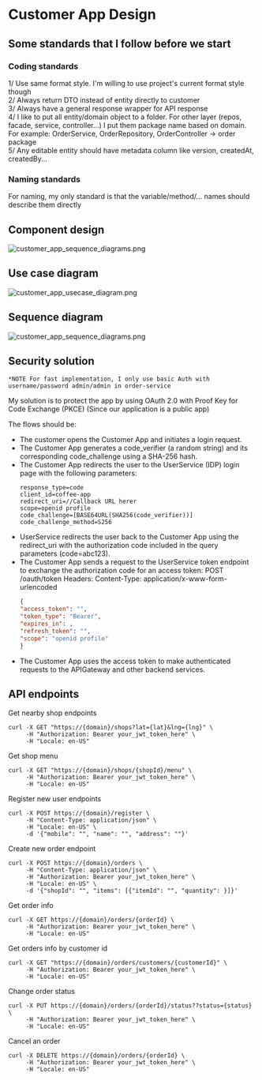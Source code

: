# Customer App Design

## Some standards that I follow before we start

### Coding standards

1/ Use same format style. I'm willing to use project's current format style though <br />
2/ Always return DTO instead of entity directly to customer <br />
3/ Always have a general response wrapper for API response <br />
4/ I like to put all entity/domain object to a folder. For other layer (repos, facade, service, controller...) I put
them package name based on domain.
For example: OrderService, OrderRepository, OrderController -> order package <br />
5/ Any editable entity should have metadata column like version, createdAt, createdBy...

### Naming standards

For naming, my only standard is that the variable/method/... names should describe them directly

## Component design

![customer_app_sequence_diagrams.png](img%2Fcustomer_app_sequence_diagrams.png)

## Use case diagram

![customer_app_usecase_diagram.png](img%2Fcustomer_app_usecase_diagram.png)

## Sequence diagram

![customer_app_sequence_diagrams.png](img%2Fcustomer_app_sequence_diagrams.png)

## Security solution

```
*NOTE For fast implementation, I only use basic Auth with username/password admin/admin in order-service
```

My solution is to protect the app by using OAuth 2.0 with Proof Key for Code Exchange (PKCE) (Since our application is a
public app)

The flows should be:

- The customer opens the Customer App and initiates a login request.
- The Customer App generates a code_verifier (a random string) and its corresponding code_challenge using a SHA-256
  hash.
- The Customer App redirects the user to the UserService (IDP) login page with the following parameters:
  ```
  response_type=code
  client_id=coffee-app
  redirect_uri=//Callback URL herer
  scope=openid profile
  code_challenge=[BASE64URL(SHA256(code_verifier))]
  code_challenge_method=S256
  ```
- UserService redirects the user back to the Customer App using the redirect_uri with the authorization code included in
  the query parameters (code=abc123).
- The Customer App sends a request to the UserService token endpoint to exchange the authorization code for an access
  token:
  POST /oauth/token
  Headers: Content-Type: application/x-www-form-urlencoded
  ``` json
  {
  "access_token": "",
  "token_type": "Bearer",
  "expires_in": ,
  "refresh_token": "",
  "scope": "openid profile"
  }
  ```
- The Customer App uses the access token to make authenticated requests to the APIGateway and other backend services.

## API endpoints

Get nearby shop endpoints

```
curl -X GET "https://{domain}/shops?lat={lat}&lng={lng}" \
     -H "Authorization: Bearer your_jwt_token_here" \
     -H "Locale: en-US"
```

Get shop menu

```
curl -X GET "https://{domain}/shops/{shopId}/menu" \
     -H "Authorization: Bearer your_jwt_token_here" \
     -H "Locale: en-US"
```

Register new user endpoints

```
curl -X POST https://{domain}/register \
     -H "Content-Type: application/json" \
     -H "Locale: en-US" \
     -d '{"mobile": "", "name": "", "address": ""}'
```

Create new order endpoint

```
curl -X POST https://{domain}/orders \
     -H "Content-Type: application/json" \
     -H "Authorization: Bearer your_jwt_token_here" \
     -H "Locale: en-US" \
     -d '{"shopId": "", "items": [{"itemId": "", "quantity": }]}'
```

Get order info

```
curl -X GET https://{domain}/orders/{orderId} \
     -H "Authorization: Bearer your_jwt_token_here" \
     -H "Locale: en-US"
```

Get orders info by customer id

```
curl -X GET "https://{domain}/orders/customers/{customerId}" \
     -H "Authorization: Bearer your_jwt_token_here" \
     -H "Locale: en-US"
```

Change order status

```
curl -X PUT https://{domain}/orders/{orderId}/status??status={status} \
     -H "Authorization: Bearer your_jwt_token_here" \
     -H "Locale: en-US"
```

Cancel an order

```
curl -X DELETE https://{domain}/orders/{orderId} \
     -H "Authorization: Bearer your_jwt_token_here" \
     -H "Locale: en-US"
```